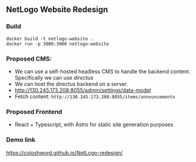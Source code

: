 ## NetLogo Website Redesign
### Build 
```
docker build -t netlogo-website .
docker run -p 3000:3000 netlogo-website
```

### Proposed CMS:
- We can use a self-hosted headless CMS to handle the backend content. Specifically we can use *directus*
- We can host the directus backend on a server. 
- http://130.245.173.208:8055/admin/settings/data-model
- Fetch content: `http://130.245.173.208:8055/items/announcements`

### Proposed Frontend
- React + Typescript, with Astro for static site generation purposes

### Demo link
https://coloshword.github.io/NetLogo-redesign/
